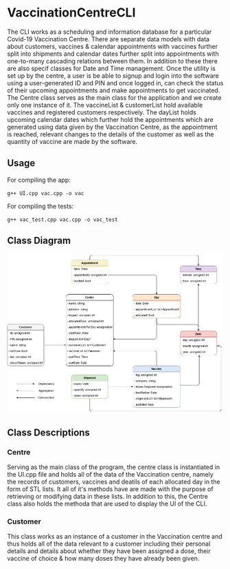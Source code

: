# VaccinationCentreCLI
The CLI works as a scheduling and information database for a particular Covid-19 Vaccination Centre. There are separate data models with data about customers, vaccines & calendar appointments with vaccines further split into shipments and calendar dates further split into appointments with one-to-many cascading relations between them. In addition to these there are also specif classes for Date and Time management. Once the utility is set up by the centre, a user is be able to signup and login into the software using a user-generated ID and PIN and once logged in, can check the status of their upcoming appointments and make appointments to get vaccinated. The Centre class serves as the main class for the application and we create only one instance of it. The vaccineList & customerList hold available vaccines and registered customers respectively. The dayList holds upcoming calendar dates which further hold the appointments which are generated using data given by the Vaccination Centre, as the appointment is reached, relevant changes to the details of the customer as well as the quantity of vaccine are made by the software.

## Usage
For compiling the app:
```
g++ UI.cpp vac.cpp -o vac
```
For compiling the tests:
```
g++ vac_test.cpp vac.cpp -o vac_test
```

## Class Diagram
![UML Diagram](https://raw.githubusercontent.com/Duke0404/VaccinationCentreCLI/main/Classes.png)

## Class Descriptions
### Centre
Serving as the main class of the program, the centre class is instantiated in the UI.cpp file and holds all of the data of the Vaccination centre, namely the records of customers, vaccines and deatils of each allocated day in the form of STL lists. It all of it's methods have are made with the purpose of retrieving or modifying data in these lists. In addition to this, the Centre class also holds the methoda that are used to display the UI of the CLI.

### Customer
This class works as an instance of a customer in the Vaccination centre and thus holds all of the data relevant to a customer including their personal details and details about whether they have been assigned a dose, their vaccine of choice & how many doses they have already been given.

### 
